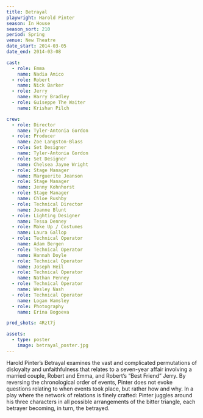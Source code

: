 ```yaml
---
title: Betrayal
playwright: Harold Pinter
season: In House
season_sort: 210
period: Spring
venue: New Theatre
date_start: 2014-03-05
date_end: 2014-03-08

cast:
  - role: Emma
    name: Nadia Amico
  - role: Robert
    name: Nick Barker
  - role: Jerry
    name: Harry Bradley
  - role: Guiseppe The Waiter
    name: Krishan Pilch

crew:
  - role: Director
    name: Tyler-Antonia Gordon
  - role: Producer
    name: Zoe Langston-Blass
  - role: Set Designer
    name: Tyler-Antonia Gordon
  - role: Set Designer
    name: Chelsea Jayne Wright
  - role: Stage Manager
    name: Marguerite Jeanson
  - role: Stage Manager
    name: Jenny Kohnhorst
  - role: Stage Manager
    name: Chloe Rushby
  - role: Technical Director
    name: Joanne Blunt
  - role: Lighting Designer
    name: Tessa Denney
  - role: Make Up / Costumes
    name: Laura Gallop
  - role: Technical Operator
    name: Adam Bergen
  - role: Technical Operator
    name: Hannah Doyle
  - role: Technical Operator
    name: Joseph Heil
  - role: Technical Operator
    name: Nathan Penney
  - role: Technical Operator
    name: Wesley Nash
  - role: Technical Operator
    name: Logan Wamsley
  - role: Photography
    name: Erina Bogoeva

prod_shots: 4Rzt7j

assets:
  - type: poster
    image: betrayal_poster.jpg
---
```


Harold Pinter’s Betrayal examines the vast and complicated permutations of disloyalty and unfaithfulness that relates to a seven-year affair involving a married couple, Robert and Emma, and Robert’s “Best Friend” Jerry. By reversing the chronological order of events, Pinter does not evoke questions relating to when events took place, but rather how and why. In a play where the network of relations is finely crafted: Pinter juggles around his three characters in all possible arrangements of the bitter triangle, each betrayer becoming, in turn, the betrayed.
